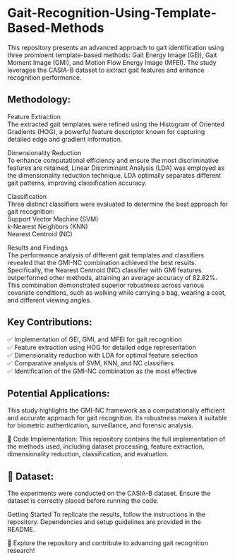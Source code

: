 # Gait-Recognition-Using-Template-Based-Methods
This repository presents an advanced approach to gait identification using three prominent template-based methods: Gait Energy Image (GEI), Gait Moment Image (GMI), and Motion Flow Energy Image (MFEI). The study leverages the CASIA-B dataset to extract gait features and enhance recognition performance.

## Methodology:
Feature Extraction\
The extracted gait templates were refined using the Histogram of Oriented Gradients (HOG), a powerful feature descriptor known for capturing detailed edge and gradient information.

Dimensionality Reduction\
To enhance computational efficiency and ensure the most discriminative features are retained, Linear Discriminant Analysis (LDA) was employed as the dimensionality reduction technique. LDA optimally separates different gait patterns, improving classification accuracy.

Classification\
Three distinct classifiers were evaluated to determine the best approach for gait recognition:\
Support Vector Machine (SVM)\
k-Nearest Neighbors (KNN)\
Nearest Centroid (NC)

Results and Findings\
The performance analysis of different gait templates and classifiers revealed that the GMI-NC combination achieved the best results. Specifically, the Nearest Centroid (NC) classifier with GMI features outperformed other methods, attaining an average accuracy of 82.82%. This combination demonstrated superior robustness across various covariate conditions, such as walking while carrying a bag, wearing a coat, and different viewing angles.

## Key Contributions:
✅ Implementation of GEI, GMI, and MFEI for gait recognition \
✅ Feature extraction using HOG for detailed edge representation \
✅ Dimensionality reduction with LDA for optimal feature selection \
✅ Comparative analysis of SVM, KNN, and NC classifiers \
✅ Identification of the GMI-NC combination as the most effective

## Potential Applications:
This study highlights the GMI-NC framework as a computationally efficient and accurate approach for gait recognition. Its robustness makes it suitable for biometric authentication, surveillance, and forensic analysis.

🔹 Code Implementation: This repository contains the full implementation of the methods used, including dataset processing, feature extraction, dimensionality reduction, classification, and evaluation.

## 📌 Dataset: 
The experiments were conducted on the CASIA-B dataset. Ensure the dataset is correctly placed before running the code.

Getting Started
To replicate the results, follow the instructions in the repository. Dependencies and setup guidelines are provided in the README.

🚀 Explore the repository and contribute to advancing gait recognition research!
